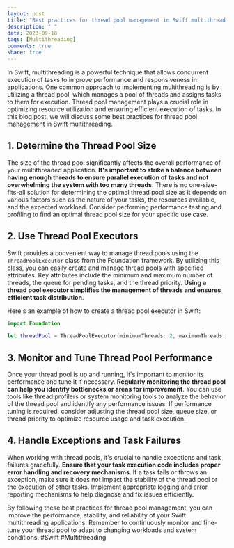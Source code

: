 ```yaml
---
layout: post
title: "Best practices for thread pool management in Swift multithreading"
description: " "
date: 2023-09-18
tags: [Multithreading]
comments: true
share: true
---
```


In Swift, multithreading is a powerful technique that allows concurrent execution of tasks to improve performance and responsiveness in applications. One common approach to implementing multithreading is by utilizing a thread pool, which manages a pool of threads and assigns tasks to them for execution. Thread pool management plays a crucial role in optimizing resource utilization and ensuring efficient execution of tasks. In this blog post, we will discuss some best practices for thread pool management in Swift multithreading.

## 1. Determine the Thread Pool Size

The size of the thread pool significantly affects the overall performance of your multithreaded application. **It's important to strike a balance between having enough threads to ensure parallel execution of tasks and not overwhelming the system with too many threads**. There is no one-size-fits-all solution for determining the optimal thread pool size as it depends on various factors such as the nature of your tasks, the resources available, and the expected workload. Consider performing performance testing and profiling to find an optimal thread pool size for your specific use case.

## 2. Use Thread Pool Executors

Swift provides a convenient way to manage thread pools using the `ThreadPoolExecutor` class from the Foundation framework. By utilizing this class, you can easily create and manage thread pools with specified attributes. Key attributes include the minimum and maximum number of threads, the queue for pending tasks, and the thread priority. **Using a thread pool executor simplifies the management of threads and ensures efficient task distribution**.

Here's an example of how to create a thread pool executor in Swift:

```swift
import Foundation

let threadPool = ThreadPoolExecutor(minimumThreads: 2, maximumThreads: 10)
```

## 3. Monitor and Tune Thread Pool Performance

Once your thread pool is up and running, it's important to monitor its performance and tune it if necessary. **Regularly monitoring the thread pool can help you identify bottlenecks or areas for improvement**. You can use tools like thread profilers or system monitoring tools to analyze the behavior of the thread pool and identify any performance issues. If performance tuning is required, consider adjusting the thread pool size, queue size, or thread priority to optimize resource usage and task execution.

## 4. Handle Exceptions and Task Failures

When working with thread pools, it's crucial to handle exceptions and task failures gracefully. **Ensure that your task execution code includes proper error handling and recovery mechanisms**. If a task fails or throws an exception, make sure it does not impact the stability of the thread pool or the execution of other tasks. Implement appropriate logging and error reporting mechanisms to help diagnose and fix issues efficiently.


By following these best practices for thread pool management, you can improve the performance, stability, and reliability of your Swift multithreading applications. Remember to continuously monitor and fine-tune your thread pool to adapt to changing workloads and system conditions. #Swift #Multithreading